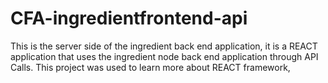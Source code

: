 # CFA-ingredientfrontend-api

This is the server side of the ingredient back end application, it is a REACT application that uses the ingredient node back end application through API Calls. This project was used to learn more about REACT framework,
